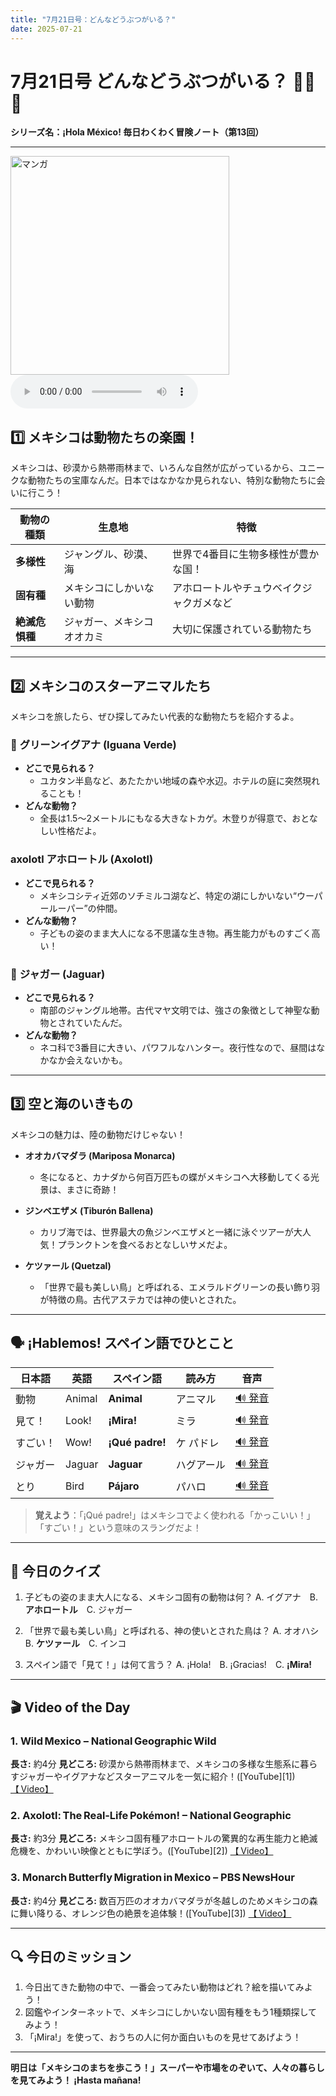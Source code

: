 ```yaml
---
title: "7月21日号：どんなどうぶつがいる？"
date: 2025-07-21
---
```


# 7月21日号 どんなどうぶつがいる？ 🦎🐒🦋
**シリーズ名：¡Hola México! 毎日わくわく冒険ノート（第13回）**

---
<img src="/mexico-articles/assets/2025-07-21-comic.png" alt="マンガ" width="350" />

<audio controls>
  <source src="/mexico-articles/assets/2025-07-21-sound.wav" type="audio/wav">
  お使いのブラウザはオーディオ要素をサポートしていません。
</audio>


## 1️⃣ メキシコは動物たちの楽園！

メキシコは、砂漠から熱帯雨林まで、いろんな自然が広がっているから、ユニークな動物たちの宝庫なんだ。日本ではなかなか見られない、特別な動物たちに会いに行こう！

| 動物の種類 | 生息地 | 特徴 |
|------------|--------|------|
| **多様性** | ジャングル、砂漠、海 | 世界で4番目に生物多様性が豊かな国！ |
| **固有種** | メキシコにしかいない動物 | アホロートルやチュウベイクジャクガメなど |
| **絶滅危惧種** | ジャガー、メキシコオオカミ | 大切に保護されている動物たち |

---

## 2️⃣ メキシコのスターアニマルたち

メキシコを旅したら、ぜひ探してみたい代表的な動物たちを紹介するよ。

### 🦎 **グリーンイグアナ (Iguana Verde)**
- **どこで見られる？**
  - ユカタン半島など、あたたかい地域の森や水辺。ホテルの庭に突然現れることも！
- **どんな動物？**
  - 全長は1.5〜2メートルにもなる大きなトカゲ。木登りが得意で、おとなしい性格だよ。

###  axolotl **アホロートル (Axolotl)**
- **どこで見られる？**
  - メキシコシティ近郊のソチミルコ湖など、特定の湖にしかいない“ウーパールーパー”の仲間。
- **どんな動物？**
  - 子どもの姿のまま大人になる不思議な生き物。再生能力がものすごく高い！

### 🐆 **ジャガー (Jaguar)**
- **どこで見られる？**
  - 南部のジャングル地帯。古代マヤ文明では、強さの象徴として神聖な動物とされていたんだ。
- **どんな動物？**
  - ネコ科で3番目に大きい、パワフルなハンター。夜行性なので、昼間はなかなか会えないかも。

---

## 3️⃣ 空と海のいきもの

メキシコの魅力は、陸の動物だけじゃない！

- **オオカバマダラ (Mariposa Monarca)**
  - 冬になると、カナダから何百万匹もの蝶がメキシコへ大移動してくる光景は、まさに奇跡！

- **ジンベエザメ (Tiburón Ballena)**
  - カリブ海では、世界最大の魚ジンベエザメと一緒に泳ぐツアーが大人気！プランクトンを食べるおとなしいサメだよ。

- **ケツァール (Quetzal)**
  - 「世界で最も美しい鳥」と呼ばれる、エメラルドグリーンの長い飾り羽が特徴の鳥。古代アステカでは神の使いとされた。

---

## 🗣️ ¡Hablemos! スペイン語でひとこと

| 日本語 | 英語 | スペイン語 | 読み方 | 音声 |
|--------|------|------------|--------|------|
| 動物 | Animal | **Animal** | アニマル | [🔊 発音](https://www.spanishdict.com/pronunciation/animal) |
| 見て！ | Look! | **¡Mira!** | ミラ | [🔊 発音](https://www.spanishdict.com/pronunciation/mira) |
| すごい！ | Wow! | **¡Qué padre!** | ケ パドレ | [🔊 発音](https://www.spanishdict.com/pronunciation/que%20padre) |
| ジャガー | Jaguar | **Jaguar** | ハグアール | [🔊 発音](https://www.spanishdict.com/pronunciation/jaguar) |
| とり | Bird | **Pájaro** | パハロ | [🔊 発音](https://www.spanishdict.com/pronunciation/p%C3%A1jaro) |

> **覚えよう**：「¡Qué padre!」はメキシコでよく使われる「かっこいい！」「すごい！」という意味のスラングだよ！

---

## 🎲 今日のクイズ

1. 子どもの姿のまま大人になる、メキシコ固有の動物は何？
   A. イグアナ　B. **アホロートル**　C. ジャガー

2. 「世界で最も美しい鳥」と呼ばれる、神の使いとされた鳥は？
   A. オオハシ　B. **ケツァール**　C. インコ

3. スペイン語で「見て！」は何て言う？
   A. ¡Hola!　B. ¡Gracias!　C. **¡Mira!**

---

## 🎬 Video of the Day

### 1. **Wild Mexico – National Geographic Wild**

**長さ:** 約4分
**見どころ:** 砂漠から熱帯雨林まで、メキシコの多様な生態系に暮らすジャガーやイグアナなどスターアニマルを一気に紹介！([YouTube][1])
[【 Video】](https://www.youtube.com/watch?v=UXOF7CYRG24)

### 2. **Axolotl: The Real‑Life Pokémon! – National Geographic**

**長さ:** 約3分
**見どころ:** メキシコ固有種アホロートルの驚異的な再生能力と絶滅危機を、かわいい映像とともに学ぼう。([YouTube][2])
[【 Video】](https://www.youtube.com/watch?v=lL87xhk63FM)

### 3. **Monarch Butterfly Migration in Mexico – PBS NewsHour**

**長さ:** 約4分
**見どころ:** 数百万匹のオオカバマダラが冬越しのためメキシコの森に舞い降りる、オレンジ色の絶景を追体験！([YouTube][3])
[【 Video】](https://www.youtube.com/watch?v=AN8-pNnvJ5s)

---

## 🔍 今日のミッション

1. 今日出てきた動物の中で、一番会ってみたい動物はどれ？絵を描いてみよう！
2. 図鑑やインターネットで、メキシコにしかいない固有種をもう1種類探してみよう！
3. 「¡Mira!」を使って、おうちの人に何か面白いものを見せてあげよう！

---

**明日は「メキシコのまちを歩こう！」スーパーや市場をのぞいて、人々の暮らしを見てみよう！ ¡Hasta mañana!**
